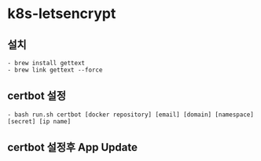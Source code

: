 # k8s-letsencrypt

## 설치
```
- brew install gettext
- brew link gettext --force
```


## certbot 설정
```
- bash run.sh certbot [docker repository] [email] [domain] [namespace] [secret] [ip name]

```

## certbot 설정후 App Update